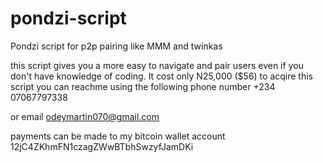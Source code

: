 # pondzi-script
Pondzi script for p2p pairing like MMM and twinkas

this script gives you a more easy to navigate and pair users 
even if you don't have knowledge of coding.
It cost only N25,000 ($56) to acqire this script you can reachme
using the following phone number
+234 07067797338

or email odeymartin070@gmail.com

payments can be made to my bitcoin wallet account
12jC4ZKhmFN1czagZWwBTbhSwzyfJamDKi
